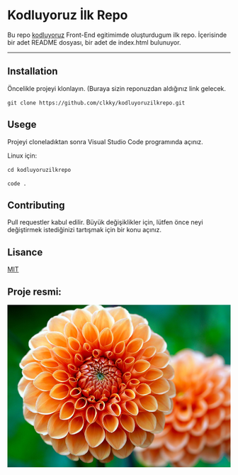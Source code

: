 # Kodluyoruz İlk Repo

Bu repo [kodluyoruz](https://www.kodluyoruz.org/) Front-End egitimimde oluşturdugum ilk repo. İçerisinde bir adet README dosyası, bir adet de index.html bulunuyor.

***

## Installation

Öncelikle projeyi klonlayın. (Buraya sizin reponuzdan aldığınız link gelecek.

`git clone https://github.com/clkky/kodluyoruzilkrepo.git`

## Usege

Projeyi cloneladıktan sonra Visual Studio Code programında açınız.

Linux için:

`cd kodluyoruzilkrepo `

`code .`

## Contributing

Pull requestler kabul edilir. Büyük değişiklikler için, lütfen önce neyi değiştirmek istediğinizi tartışmak için bir konu açınız.

## Lisance

[MIT](https://opensource.org/licenses/MIT)

## Proje resmi:

![Proje resmi](.\img\dahlia-6531229_960_720.jpg)